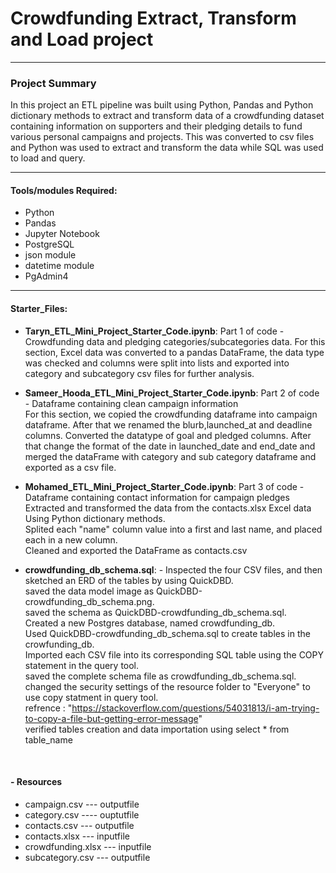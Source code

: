 # Crowdfunding Extract, Transform and Load project
***
### Project Summary
In this project an ETL pipeline was built using Python, Pandas and Python dictionary methods to extract and transform data of a crowdfunding dataset containing information on supporters and their pledging details to fund various personal campaigns and projects. This was converted to csv files and Python was used to extract and transform the data while SQL was used to load and query.


***
#### Tools/modules Required:
- Python
- Pandas
- Jupyter Notebook
- PostgreSQL
- json module
- datetime module
- PgAdmin4


***
#### Starter_Files:
- **Taryn_ETL_Mini_Project_Starter_Code.ipynb**: Part 1 of code - Crowdfunding data and pledging categories/subcategories data. For this section, Excel data was converted to a pandas DataFrame, the data type was checked and columns were split into lists and exported into category and subcategory csv files for further analysis.

- **Sameer_Hooda_ETL_Mini_Project_Starter_Code.ipynb**: Part 2 of code - Dataframe containing clean campaign information<br> For this section, we copied the crowdfunding dataframe into campaign dataframe. After that we renamed the blurb,launched_at and deadline columns. Converted the datatype of goal and pledged columns. After that change the format of the date in launched_date and end_date and merged the dataFrame with category and sub category dataframe and exported as a csv file.

- **Mohamed_ETL_Mini_Project_Starter_Code.ipynb**: Part 3 of code - Dataframe containing contact information for campaign pledges<br>
Extracted and transformed the data from the contacts.xlsx Excel data Using Python dictionary methods.<br>
Splited each "name" column value into a first and last name, and placed each in a new column.<br>
Cleaned and exported the DataFrame as contacts.csv <br>

- **crowdfunding_db_schema.sql**:  - Inspected the four CSV files, and then sketched an ERD of the tables by using QuickDBD. <br>
  saved the data model image as QuickDBD-crowdfunding_db_schema.png. <br>
  saved the schema as QuickDBD-crowdfunding_db_schema.sql. <br>
  Created a new Postgres database, named crowdfunding_db. <br>
  Used QuickDBD-crowdfunding_db_schema.sql to create tables in the crowfunding_db. <br>
  Imported each CSV file into its corresponding SQL table using the COPY statement in the query tool.<br>
  saved the complete schema file as crowdfunding_db_schema.sql.<br>
  changed the security settings of the resource folder to "Everyone" to use copy statment in query tool.<br>
  refrence : "https://stackoverflow.com/questions/54031813/i-am-trying-to-copy-a-file-but-getting-error-message" <br>
  verified tables creation and data importation using select * from table_name <br>

<br>


#### - Resources
- campaign.csv --- outputfile<br>
- category.csv ---- ouptutfile<br>
- contacts.csv --- outputfile<br>
- contacts.xlsx --- inputfile<br>
- crowdfunding.xlsx --- inputfile<br>
- subcategory.csv --- outputfile<br>
